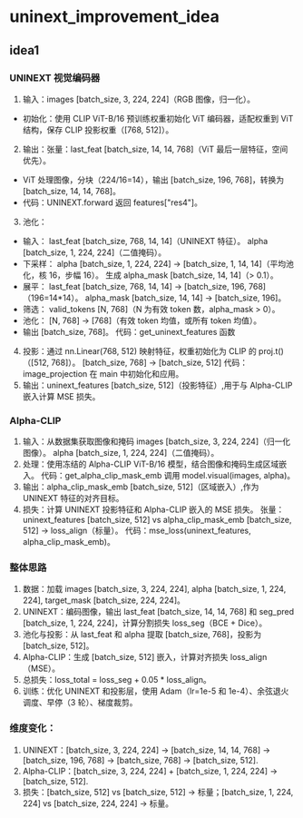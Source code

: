 # uninext_improvement_idea
## idea1 
### UNINEXT 视觉编码器
1. 输入：images [batch_size, 3, 224, 224]（RGB 图像，归一化）。
- 初始化：使用 CLIP ViT-B/16 预训练权重初始化 ViT 编码器，适配权重到 ViT 结构，保存 CLIP 投影权重（[768, 512]）。
2. 输出：张量：last_feat [batch_size, 14, 14, 768]（ViT 最后一层特征，空间优先）。
- ViT 处理图像，分块（224/16=14），输出 [batch_size, 196, 768]，转换为 [batch_size, 14, 14, 768]。
- 代码：UNINEXT.forward 返回 features["res4"]。
3. 池化：
- 输入：
last_feat [batch_size, 768, 14, 14]（UNINEXT 特征）。
alpha [batch_size, 1, 224, 224]（二值掩码）。
- 下采样：
alpha [batch_size, 1, 224, 224] → [batch_size, 1, 14, 14]（平均池化，核 16，步幅 16）。
生成 alpha_mask [batch_size, 14, 14]（> 0.1）。
- 展平：
last_feat [batch_size, 768, 14, 14] → [batch_size, 196, 768]（196=14*14）。
alpha_mask [batch_size, 14, 14] → [batch_size, 196]。
- 筛选：
valid_tokens [N, 768]（N 为有效 token 数，alpha_mask > 0）。
- 池化：
[N, 768] → [768]（有效 token 均值，或所有 token 均值）。
- 输出 [batch_size, 768]。
代码：get_uninext_features 函数
4. 投影：通过 nn.Linear(768, 512) 映射特征，权重初始化为 CLIP 的 proj.t()（[512, 768]）。
[batch_size, 768] → [batch_size, 512]
代码：image_projection 在 main 中初始化和应用。
5. 输出：uninext_features [batch_size, 512]（投影特征）,用于与 Alpha-CLIP 嵌入计算 MSE 损失。
### Alpha-CLIP
1. 输入：从数据集获取图像和掩码
images [batch_size, 3, 224, 224]（归一化图像）。
alpha [batch_size, 1, 224, 224]（二值掩码）。
2. 处理：使用冻结的 Alpha-CLIP ViT-B/16 模型，结合图像和掩码生成区域嵌入。
代码：get_alpha_clip_mask_emb 调用 model.visual(images, alpha)。
3. 输出：alpha_clip_mask_emb [batch_size, 512]（区域嵌入）,作为 UNINEXT 特征的对齐目标。
4. 损失：计算 UNINEXT 投影特征和 Alpha-CLIP 嵌入的 MSE 损失。
张量：uninext_features [batch_size, 512] vs alpha_clip_mask_emb [batch_size, 512] → loss_align（标量）。
代码：mse_loss(uninext_features, alpha_clip_mask_emb)。
### 整体思路
1. 数据：加载 images [batch_size, 3, 224, 224], alpha [batch_size, 1, 224, 224], target_mask [batch_size, 224, 224]。
2. UNINEXT：编码图像，输出 last_feat [batch_size, 14, 14, 768] 和 seg_pred [batch_size, 1, 224, 224]，计算分割损失 loss_seg（BCE + Dice）。
3. 池化与投影：从 last_feat 和 alpha 提取 [batch_size, 768]，投影为 [batch_size, 512]。
4. Alpha-CLIP：生成 [batch_size, 512] 嵌入，计算对齐损失 loss_align（MSE）。
5. 总损失：loss_total = loss_seg + 0.05 * loss_align。
6. 训练：优化 UNINEXT 和投影层，使用 Adam（lr=1e-5 和 1e-4）、余弦退火调度、早停（3 轮）、梯度裁剪。
### 维度变化：
1. UNINEXT：[batch_size, 3, 224, 224] → [batch_size, 14, 14, 768] → [batch_size, 196, 768] → [batch_size, 768] → [batch_size, 512].
2. Alpha-CLIP：[batch_size, 3, 224, 224] + [batch_size, 1, 224, 224] → [batch_size, 512].
3. 损失：[batch_size, 512] vs [batch_size, 512] → 标量；[batch_size, 1, 224, 224] vs [batch_size, 224, 224] → 标量。
